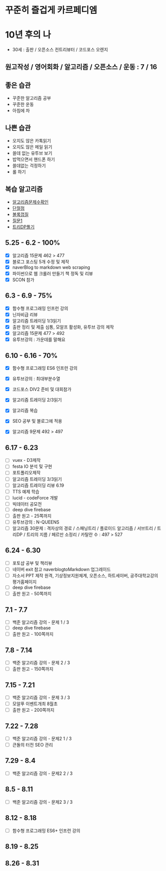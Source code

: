 # 꾸준히 즐겁게 카르페디엠

# 10년 후의 나
 - 30세 : 출판 / 오픈소스 컨트리뷰터 / 코드포스 오렌지
## 원고작성 / 영어회화 / 알고리즘 / 오픈소스 / 운동 : 7 / 16

## 좋은 습관
 - 꾸준한 알고리즘 공부
 - 꾸준한 운동 
 - 아침에 차

## 나쁜 습관
 - 오지도 않은 카톡읽기
 - 오지도 않은 메일 읽기
 - 쓸데 없는 유투브 보기
 - 밥먹으면서 핸드폰 하기
 - 쓸데없는 걱정하기
 - 롤 하기

## 복습 알고리즘
 - [알고리즘문제수확인](https://www.acmicpc.net/user/zagabi) 
 - [단절점](https://jason9319.tistory.com/119)    
 - [볼록껍질](https://www.acmicpc.net/source/11129753)  
 - [질문1](https://www.crocus.co.kr/837) 
 - [트리DP풀기](https://www.acmicpc.net/problem/1949)

## 5.25 - 6.2 - 100%
 - [x] 알고리즘 15문제 462 > 477
 - [x] 블로그 포스팅 5개 수정 및 제작 
 - [x] naverBlog to markdown web scraping
 - [x] 파이썬으로 웹 크롤러 만들기 책 정독 및 리뷰
 - [x] SCON 참가 

## 6.3 - 6.9 - 75%
 - [x] 함수형 프로그래밍 인프런 강의 
 - [x] 닌자비급 리뷰 
 - [x] 알고리즘 트레이딩 1/3읽기
 - [x] 출판 정리 및 제출 심통, 모알프 활성화, 유투브 강의 제작
 - [x] 알고리즘 15문제 477 > 492
 - [x] 유투브강의 : 가운데를 말해요

## 6.10 - 6.16 - 70%
 - [x] 함수형 프로그래밍 ES6 인프런 강의
 - [x] 유투브강의 : 최대부분수열
 - [x] 코드포스 DIV2 준비 및 대회참가
 - [x] 알고리즘 트레이딩 2/3읽기 
 - [x] 알고리즘 복습
 - [x] SEO 공부 및 블로그에 적용 
 - [x] 알고리즘 9문제 492 > 497 


## 6.17 - 6.23
 - [ ] vuex - D3제작  
 - [ ] festa IO 분석 및 구현  
 - [ ] 포트폴리오제작
 - [ ] 알고리즘 트레이딩 3/3읽기 
 - [ ] 알고리즘 트레이딩 리뷰 6.19 
 - [ ] TTS 예제 학습 
 - [ ] lucid - codeForce 개발 
 - [ ] 빅데이터 공모전 
 - [ ] deep dive firebase
 - [ ] 출판 원고 - 25쪽까지
 - [ ] 유투브강의 : N-QUEENS
 - [ ] 알고리즘 30문제 : 격자상의 경로 / 스패닝트리 / 플로이드 알고리즘 / 서브트리 / 트리DP / 트리의 지름 / 페르만 소정리 / 카탈란 수 : 497 > 527

## 6.24 - 6.30
 - [ ] 포토샵 공부 및 책리뷰
 - [ ] 네이버 exit 참고 naverblogtoMarkdown 업그레이드
 - [ ] 자소서 PPT 제작 원격, 기상정보지원체계, 오픈소스, 하트세이버, 공주대학교강의평가홈페이지
 - [ ] deep dive firebase
 - [ ] 출판 원고 - 50쪽까지

## 7.1 - 7.7
 - [ ] 백준 알고리즘 강의 - 문제 1 / 3
 - [ ] deep dive firebase
 - [ ] 출판 원고 - 100쪽까지
 
## 7.8 - 7.14
 - [ ] 백준 알고리즘 강의 - 문제 2 / 3
 - [ ] 출판 원고 - 150쪽까지
 
## 7.15 - 7.21
 - [ ] 백준 알고리즘 강의 - 문제 3 / 3
 - [ ] 모알푸 이벤트개최 8월초
 - [ ] 출판 원고 - 200쪽까지

## 7.22 - 7.28 
 - [ ] 백준 알고리즘 강의 - 문제2 1 / 3
 - [ ] 큰돌의 터전 SEO 관리

## 7.29 - 8.4
 - [ ] 백준 알고리즘 강의 - 문제2 2 / 3
## 8.5 - 8.11
 - [ ] 백준 알고리즘 강의 - 문제2 3 / 3
## 8.12 - 8.18 
 - [ ] 함수형 프로그래밍 ES6+ 인프런 강의 

## 8.19 - 8.25
## 8.26 - 8.31
 